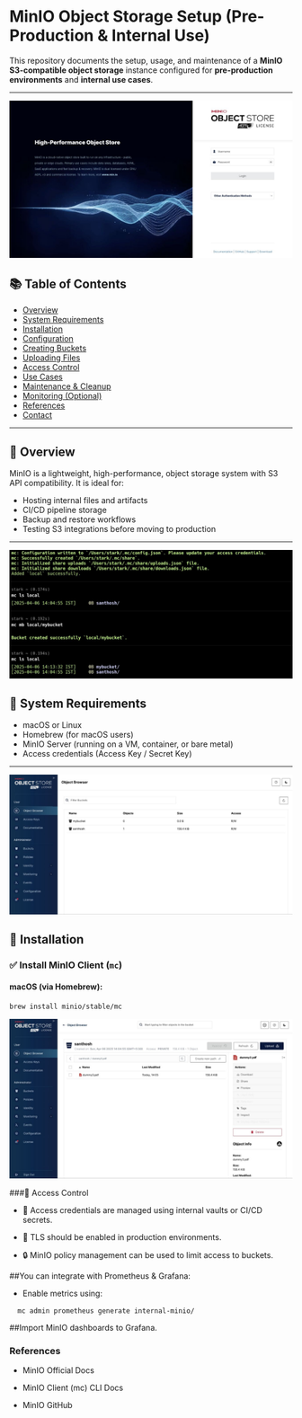 #  MinIO Object Storage Setup (Pre-Production & Internal Use)

This repository documents the setup, usage, and maintenance of a **MinIO S3-compatible object storage** instance configured for **pre-production environments** and **internal use cases**.

---

![jenkinsProcess Output](https://github.com/ssanthosh2k3/MinIO-Bucket-storage-Setup/blob/main/IMG_20250406_183314_793.jpg)


## 📚 Table of Contents

- [Overview](#overview)
- [System Requirements](#system-requirements)
- [Installation](#installation)
- [Configuration](#configuration)
- [Creating Buckets](#creating-buckets)
- [Uploading Files](#uploading-files)
- [Access Control](#access-control)
- [Use Cases](#use-cases)
- [Maintenance & Cleanup](#maintenance--cleanup)
- [Monitoring (Optional)](#monitoring-optional)
- [References](#references)
- [Contact](#contact)

---

## 📌 Overview

MinIO is a lightweight, high-performance, object storage system with S3 API compatibility. It is ideal for:

- Hosting internal files and artifacts
- CI/CD pipeline storage
- Backup and restore workflows
- Testing S3 integrations before moving to production

---
![jenkinsProcess Output](https://github.com/ssanthosh2k3/MinIO-Bucket-storage-Setup/blob/main/IMG_20250406_183346_059.jpg)



## 🧰 System Requirements

- macOS or Linux
- Homebrew (for macOS users)
- MinIO Server (running on a VM, container, or bare metal)
- Access credentials (Access Key / Secret Key)

---

![jenkinsProcess Output](https://github.com/ssanthosh2k3/MinIO-Bucket-storage-Setup/blob/main/IMG_20250406_183241_162.jpg)


## 🔧 Installation

### ✅ Install MinIO Client (`mc`)

#### macOS (via Homebrew):

```bash
brew install minio/stable/mc
```

![jenkinsProcess Output](https://github.com/ssanthosh2k3/MinIO-Bucket-storage-Setup/blob/main/IMG_20250406_183257_612.jpg)


###🔐 Access Control
- 🔑 Access credentials are managed using internal vaults or CI/CD secrets.

- 🔐 TLS should be enabled in production environments.

- 🔒 MinIO policy management can be used to limit access to buckets.


##You can integrate with Prometheus & Grafana:

- Enable metrics using:
```
  mc admin prometheus generate internal-minio/
```

##Import MinIO dashboards to Grafana.

### References
- MinIO Official Docs

- MinIO Client (mc) CLI Docs

- MinIO GitHub
